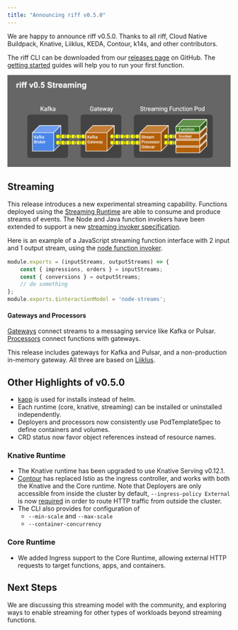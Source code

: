 ```yaml
---
title: "Announcing riff v0.5.0"
---
```


We are happy to announce riff v0.5.0. Thanks to all riff, Cloud Native Buildpack, Knative, Liiklus, KEDA, Contour, k14s, and other contributors.

The riff CLI can be downloaded from our [releases page](https://github.com/projectriff/cli/releases/tag/v0.5.0) on GitHub. The [getting started](/docs/v0.5/getting-started) guides will help you to run your first function.

![riff v0.5 Streaming Architecture](assets/riff-v0.5-streaming.png)

## Streaming

This release introduces a new experimental streaming capability. Functions deployed using the [Streaming Runtime](/docs/v0.5/runtimes/streaming) are able to consume and produce streams of events. The Node and Java function invokers have been extended to support a new [streaming invoker specification](https://github.com/projectriff/invoker-specification/blob/main/streaming.md).

Here is an example of a JavaScript streaming function interface with 2 input and 1 output stream, using the [node function invoker]().
```js
module.exports = (inputStreams, outputStreams) => {
    const { impressions, orders } = inputStreams;
    const { conversions } = outputStreams;
    // do something
};
module.exports.$interactionModel = 'node-streams';
```
<!--truncate-->

#### Gateways and Processors

[Gateways](/docs/v0.5/cli/riff-streaming-gateway) connect streams to a messaging service like Kafka or Pulsar. [Processors](/docs/v0.5/cli/riff-streaming-processor-create) connect functions with gateways.

This release includes gateways for Kafka and Pulsar, and a non-production in-memory gateway. All three are based on [Liiklus](https://github.com/bsideup/liiklus).

## Other Highlights of v0.5.0

- [kapp](https://get-kapp.io/) is used for installs instead of helm.
- Each runtime (core, knative, streaming) can be installed or uninstalled independently.
- Deployers and processors now consistently use PodTemplateSpec to define containers and volumes.
- CRD status now favor object references instead of resource names.

### Knative Runtime

- The Knative runtime has been upgraded to use Knative Serving v0.12.1.
- [Contour](https://projectcontour.io) has replaced Istio as the ingress controller, and works with both the Knative and the Core runtime. Note that Deployers are only accessible from inside the cluster by default, `--ingress-policy External` is now [required](/docs/v0.5/cli/riff-knative-deployer-create) in order to route HTTP traffic from outside the cluster.
- The CLI also provides for configuration of
  -  `--min-scale` and `--max-scale`
  -  `--container-concurrency`

### Core Runtime

- We added Ingress support to the Core Runtime, allowing external HTTP requests to target functions, apps, and containers.

## Next Steps

We are discussing this streaming model with the community, and exploring ways to enable streaming for other types of workloads beyond streaming functions.
